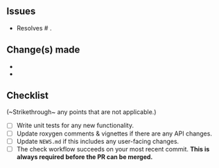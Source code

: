 ## Issues
- Resolves # .

## Change(s) made
-
-

## Checklist

(~Strikethrough~ any points that are not applicable.)

- [ ] Write unit tests for any new functionality.
- [ ] Update roxygen comments & vignettes if there are any API changes.
- [ ] Update `NEWS.md` if this includes any user-facing changes. 
- [ ] The check workflow succeeds on your most recent commit. **This is always required before the PR can be merged.**
